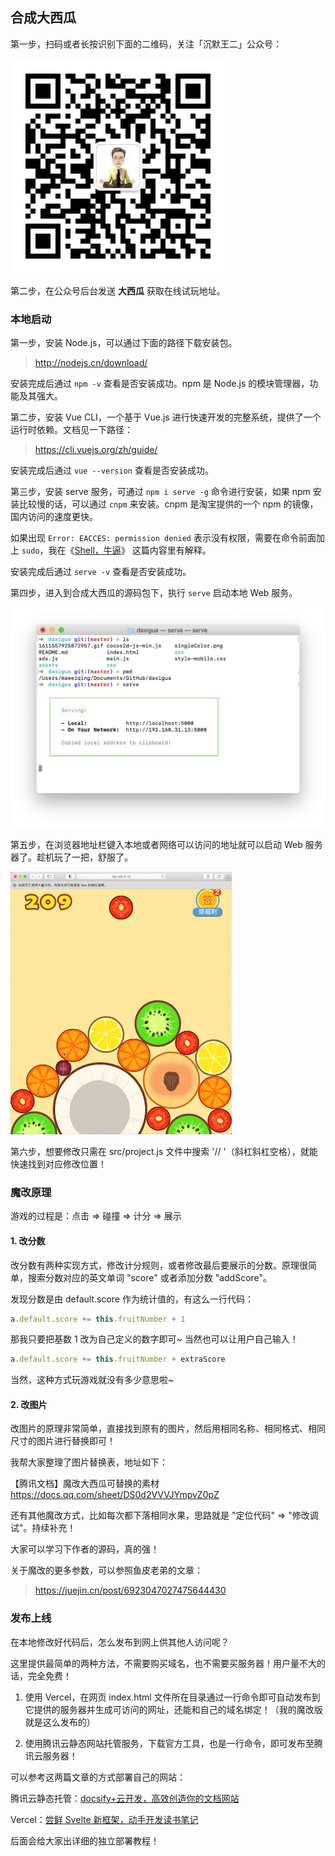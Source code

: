 ## 合成大西瓜

第一步，扫码或者长按识别下面的二维码，关注「沉默王二」公众号：

![](./assets/dadaxigua_03.png)

第二步，在公众号后台发送 **大西瓜** 获取在线试玩地址。

### 本地启动

第一步，安装 Node.js，可以通过下面的路径下载安装包。

>http://nodejs.cn/download/

安装完成后通过 `npm -v` 查看是否安装成功。npm 是 Node.js 的模块管理器，功能及其强大。

第二步，安装 Vue CLI，一个基于 Vue.js 进行快速开发的完整系统，提供了一个运行时依赖。文档见一下路径：

>https://cli.vuejs.org/zh/guide/

安装完成后通过 `vue --version` 查看是否安装成功。

第三步，安装 serve 服务，可通过 `npm i serve -g` 命令进行安装，如果 npm 安装比较慢的话，可以通过 `cnpm` 来安装。cnpm 是淘宝提供的一个 npm 的镜像，国内访问的速度更快。

如果出现 `Error: EACCES: permission denied` 表示没有权限，需要在命令前面加上 `sudo`，我在《[Shell，牛逼](https://mp.weixin.qq.com/s/oEo8N3nE0wR1zl7qD4nh3w)》 这篇内容里有解释。

安装完成后通过 `serve -v` 查看是否安装成功。

第四步，进入到合成大西瓜的源码包下，执行 `serve` 启动本地 Web 服务。

![](./assets/dadaxigua_01.png)

第五步，在浏览器地址栏键入本地或者网络可以访问的地址就可以启动 Web 服务器了。趁机玩了一把，舒服了。

![](./assets/dadaxigua_02.gif)

 第六步，想要修改只需在 src/project.js 文件中搜索 '// '（斜杠斜杠空格），就能快速找到对应修改位置！

### 魔改原理

游戏的过程是：点击 => 碰撞 => 计分 => 展示

#### 1. 改分数

改分数有两种实现方式，修改计分规则，或者修改最后要展示的分数。原理很简单，搜索分数对应的英文单词 "score" 或者添加分数 "addScore"。

发现分数是由 default.score 作为统计值的，有这么一行代码：

```javascript
a.default.score += this.fruitNumber + 1
```

那我只要把基数 1 改为自己定义的数字即可~ 当然也可以让用户自己输入！

```javascript
a.default.score += this.fruitNumber + extraScore
```

当然，这种方式玩游戏就没有多少意思啦~

#### 2. 改图片

改图片的原理非常简单，直接找到原有的图片，然后用相同名称、相同格式、相同尺寸的图片进行替换即可！

我帮大家整理了图片替换表，地址如下：

【腾讯文档】魔改大西瓜可替换的素材 https://docs.qq.com/sheet/DS0d2VVVJYmpvZ0pZ

还有其他魔改方式，比如每次都下落相同水果，思路就是 "定位代码" => "修改调试"。持续补充！

大家可以学习下作者的源码，真的强！

关于魔改的更多参数，可以参照鱼皮老弟的文章：

>https://juejin.cn/post/6923047027475644430

### 发布上线

在本地修改好代码后，怎么发布到网上供其他人访问呢？

这里提供最简单的两种方法，不需要购买域名，也不需要买服务器！用户量不大的话，完全免费！

1. 使用 Vercel，在网页 index.html 文件所在目录通过一行命令即可自动发布到它提供的服务器并生成可访问的网址，还能和自己的域名绑定！（我的魔改版就是这么发布的）

2. 使用腾讯云静态网站托管服务，下载官方工具，也是一行命令，即可发布至腾讯云服务器！

可以参考这两篇文章的方式部署自己的网站：

腾讯云静态托管：[docsify+云开发，高效创造你的文档网站​](https://mp.weixin.qq.com/s/Noe90mhVssuBcySyb6TTNA)

Vercel：[尝鲜 Svelte 新框架，动手开发读书笔记](https://mp.weixin.qq.com/s/W-TWxOJTr4gSQkCyIquNuA)

后面会给大家出详细的独立部署教程！


